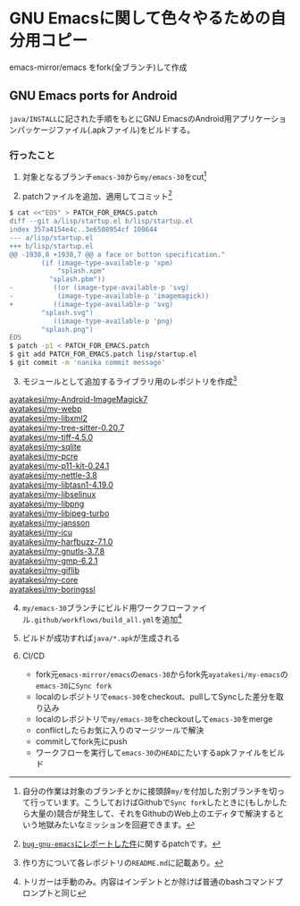 # GNU Emacsに関して色々やるための自分用コピー
emacs-mirror/emacs をfork(全ブランチ)して作成

## GNU Emacs ports for Android
`java/INSTALL`に記された手順をもとにGNU EmacsのAndroid用アプリケーションパッケージファイル(.apkファイル)をビルドする。

### 行ったこと
1. 対象となるブランチ`emacs-30`から`my/emacs-30`をcut[^1]

2. patchファイルを追加、適用してコミット[^2]

```bash
$ cat <<"EOS" > PATCH_FOR_EMACS.patch
diff --git a/lisp/startup.el b/lisp/startup.el
index 357a4154e4c..3e6508954cf 100644
--- a/lisp/startup.el
+++ b/lisp/startup.el
@@ -1938,8 +1938,7 @@ a face or button specification."
 		(if (image-type-available-p 'xpm)
 		    "splash.xpm"
 		  "splash.pbm"))
-	       ((or (image-type-available-p 'svg)
-		    (image-type-available-p 'imagemagick))
+	       ((image-type-available-p 'svg)
 		"splash.svg")
 	       ((image-type-available-p 'png)
 		"splash.png")
EOS
$ patch -p1 < PATCH_FOR_EMACS.patch
$ git add PATCH_FOR_EMACS.patch lisp/startup.el
$ git commit -m 'nanika commit message'
```

3. モジュールとして追加するライブラリ用のレポジトリを作成[^3]

[ayatakesi/my-Android-ImageMagick7](https://github.com/ayatakesi/my-Android-ImageMagick7)  
[ayatakesi/my-webp](https://github.com/ayatakesi/my-webp)  
[ayatakesi/my-libxml2](https://github.com/ayatakesi/my-libxml2)  
[ayatakesi/my-tree-sitter-0.20.7](https://github.com/ayatakesi/my-tree-sitter-0.20.7)  
[ayatakesi/my-tiff-4.5.0](https://github.com/ayatakesi/my-tiff-4.5.0)  
[ayatakesi/my-sqlite](https://github.com/ayatakesi/my-sqlite)  
[ayatakesi/my-pcre](https://github.com/ayatakesi/my-pcre)  
[ayatakesi/my-p11-kit-0.24.1](https://github.com/ayatakesi/my-p11-kit-0.24.1)  
[ayatakesi/my-nettle-3.8](https://github.com/ayatakesi/my-nettle-3.8)  
[ayatakesi/my-libtasn1-4.19.0](https://github.com/ayatakesi/my-libtasn1-4.19.0)  
[ayatakesi/my-libselinux](https://github.com/ayatakesi/my-libselinux)  
[ayatakesi/my-libpng](https://github.com/ayatakesi/my-libpng)  
[ayatakesi/my-libjpeg-turbo](https://github.com/ayatakesi/my-libjpeg-turbo)  
[ayatakesi/my-jansson](https://github.com/ayatakesi/my-jansson)  
[ayatakesi/my-icu](https://github.com/ayatakesi/my-icu)  
[ayatakesi/my-harfbuzz-7.1.0](https://github.com/ayatakesi/my-harfbuzz-7.1.0)  
[ayatakesi/my-gnutls-3.7.8](https://github.com/ayatakesi/my-gnutls-3.7.8)  
[ayatakesi/my-gmp-6.2.1](https://github.com/ayatakesi/my-gmp-6.2.1)  
[ayatakesi/my-giflib](https://github.com/ayatakesi/my-giflib)  
[ayatakesi/my-core](https://github.com/ayatakesi/my-core)  
[ayatakesi/my-boringssl](https://github.com/ayatakesi/my-boringssl)  

4. `my/emacs-30`ブランチにビルド用ワークフローファイル`.github/workflows/build_all.yml`を追加[^4]

5. ビルドが成功すれば`java/*.apk`が生成される

6. CI/CD
   - fork元`emacs-mirror/emacs`の`emacs-30`からfork先`ayatakesi/my-emacs`の`emacs-30`に`Sync fork`
   - localのレポジトリで`emacs-30`をcheckout、pullしてSyncした差分を取り込み
   - localのレポジトリで`my/emacs-30`をcheckoutして`emacs-30`をmerge
   - conflictしたらお気に入りのマージツールで解決
   - commitしてfork先にpush
   - ワークフローを実行して`emacs-30`の`HEAD`にたいするapkファイルをビルド
[^1]: 自分の作業は対象のブランチとかに接頭辞`my/`を付加した別ブランチを切って行っています。こうしておけばGithubで`Sync fork`したときに(もしかしたら大量の)競合が発生して、それをGithubのWeb上のエディタで解決するという地獄みたいなミッションを回避できます。
[^2]: [`bug-gnu-emacs`にレポートした件](https://debbugs.gnu.org/cgi/bugreport.cgi?bug=70199)に関するpatchです。
[^3]: 作り方について各レポジトリの`README.md`に記載あり。
[^4]: トリガーは手動のみ。内容はインデントとか除けば普通のbashコマンドプロンプトと同じ
